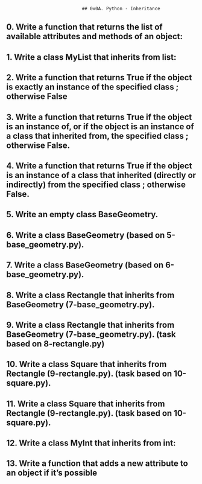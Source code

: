                                 ## 0x0A. Python - Inheritance

## 0. Write a function that returns the list of available attributes and methods of an object:

## 1. Write a class MyList that inherits from list:

## 2. Write a function that returns True if the object is exactly an instance of the specified class ; otherwise False

## 3. Write a function that returns True if the object is an instance of, or if the object is an instance of a class that inherited from, the specified class ; otherwise       False.

## 4. Write a function that returns True if the object is an instance of a class that inherited (directly or indirectly) from the specified class ; otherwise False.

## 5. Write an empty class BaseGeometry.

## 6. Write a class BaseGeometry (based on 5-base_geometry.py).

## 7. Write a class BaseGeometry (based on 6-base_geometry.py).

## 8. Write a class Rectangle that inherits from BaseGeometry (7-base_geometry.py).

## 9. Write a class Rectangle that inherits from BaseGeometry (7-base_geometry.py). (task based on 8-rectangle.py)

## 10. Write a class Square that inherits from Rectangle (9-rectangle.py). (task based on 10-square.py).

## 11. Write a class Square that inherits from Rectangle (9-rectangle.py). (task based on 10-square.py).

## 12. Write a class MyInt that inherits from int:

## 13. Write a function that adds a new attribute to an object if it’s possible
